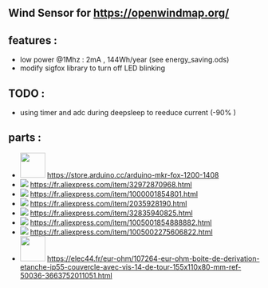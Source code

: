 ## Wind Sensor for https://openwindmap.org/

## features :
* low power @1Mhz : 2mA , 144Wh/year (see energy_saving.ods)
* modify sigfox library to turn off LED blinking

## TODO :
* using timer and adc during deepsleep to reeduce current (-90% )

## parts :
* <img src="https://store-cdn.arduino.cc/uni/catalog/product/cache/1/image/520x330/604a3538c15e081937dbfbd20aa60aad/a/b/abx00014_featured_2.jpg" width="50"> https://store.arduino.cc/arduino-mkr-fox-1200-1408
* <img src="https://ae01.alicdn.com/kf/H5759a5d14e204eca85c50ffd59403bac1/868-MHz-antenne-Lora-Lorawan-pbx-915MHz-5dbi-SMA-Connecteur-M-le-GSM-868-MHz-antenne.jpg_50x50.jpg_.webp"> https://fr.aliexpress.com/item/32972870968.html
* <img src="https://ae01.alicdn.com/kf/UT8IArRXvtXXXagOFbXR/Pi-ce-de-rechange-pour-station-m-t-o-pour-tester-la-direction-du-vent-1.jpg_50x50.jpg_.webp" /> https://fr.aliexpress.com/item/1000001854801.html
* <img src="https://ae01.alicdn.com/kf/HTB1KSpoIXXXXXbxXpXXq6xXFXXXC/1-pi-ce-de-rechange-pour-station-m-t-o-pour-tester-la-vitesse-du-vent.jpg_50x50.jpg_.webp"> https://fr.aliexpress.com/item/2035928190.html
* <img src="https://ae01.alicdn.com/kf/HTB1A.VnXB_85uJjSZPfq6Ap0FXaO/Bras-de-montage-pour-capteur-de-vitesse-du-vent-capteur-de-direction-du-vent-pi-ce.jpg_50x50.jpg_.webp" /> https://fr.aliexpress.com/item/32835940825.html
* <img src="https://ae01.alicdn.com/kf/H61aba0cb740f44dbab2d80da47636530X/Module-Mobile-5V-3A-3V-1A-de-carte-d-extension-de-puissance-du-bouclier-V8-de.jpg_50x50.jpg_.webp"> https://fr.aliexpress.com/item/1005001854888882.html
* <img src="https://ae01.alicdn.com/kf/He94ce908bbc541d0bdd799fa20be5104B/Chargeur-de-batterie-5-V-5-W-1000ma-sortie-USB-Port-femelle-ext-rieur-r-gulateur.jpg_50x50.jpg_.webp"> https://fr.aliexpress.com/item/1005002275606822.html
* <img src="https://elec44.fr/68954-home_default/eur-ohm-boite-de-derivation-etanche-ip55-couvercle-avec-vis-14-de-tour-155x110x80-mm-ref-50036.jpg" width="50"> https://elec44.fr/eur-ohm/107264-eur-ohm-boite-de-derivation-etanche-ip55-couvercle-avec-vis-14-de-tour-155x110x80-mm-ref-50036-3663752011051.html